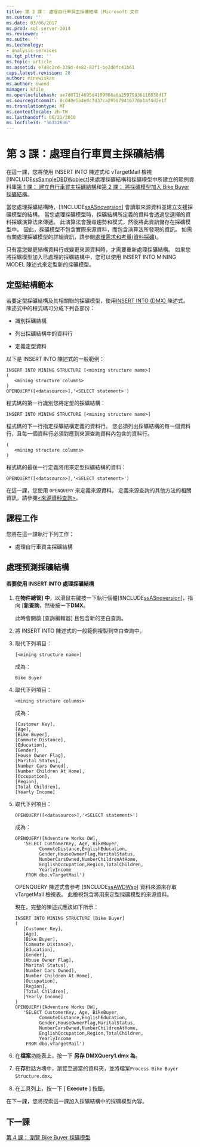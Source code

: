 ```yaml
---
title: 第 3 課： 處理自行車買主採礦結構 |Microsoft 文件
ms.custom: ''
ms.date: 03/06/2017
ms.prod: sql-server-2014
ms.reviewer: ''
ms.suite: ''
ms.technology:
- analysis-services
ms.tgt_pltfrm: ''
ms.topic: article
ms.assetid: e748c2cd-339d-4e82-82f1-be2d0fc41b61
caps.latest.revision: 28
author: minewiskan
ms.author: owend
manager: kfile
ms.openlocfilehash: ae7d871f4695d4109866a6a25979936116838d17
ms.sourcegitcommit: 8c040e5b4e8c7d37ca295679410770a1af4d2e1f
ms.translationtype: MT
ms.contentlocale: zh-TW
ms.lasthandoff: 06/21/2018
ms.locfileid: "36312636"
---
```

# <a name="lesson-3-processing-the-bike-buyer-mining-structure"></a>第 3 課：處理自行車買主採礦結構
  在這一課，您將使用 INSERT INTO 陳述式和 vTargetMail 檢視[!INCLUDE[ssSampleDBDWobject](../includes/sssampledbdwobject-md.md)]來處理採礦結構和採礦模型中所建立的範例資料庫[第 1 課： 建立自行車買主採礦結構](../../2014/tutorials/lesson-1-creating-the-bike-buyer-mining-structure.md)和[第 2 課： 將採礦模型加入 Bike Buyer 採礦結構](../../2014/tutorials/lesson-2-adding-mining-models-to-the-bike-buyer-mining-structure.md)。  
  
 當您處理採礦結構時，[!INCLUDE[ssASnoversion](../includes/ssasnoversion-md.md)] 會讀取來源資料並建立支援採礦模型的結構。 當您處理採礦模型時，採礦結構所定義的資料會透過您選擇的資料採礦演算法來傳遞。 此演算法會搜尋趨勢和模式，然後將此資訊儲存在採礦模型中。 因此，採礦模型不包含實際來源資料，而包含演算法所發現的資訊。 如需有關處理採礦模型的詳細資訊，請參閱[處理需求和考量&#40;資料採礦&#41;](../../2014/analysis-services/data-mining/processing-requirements-and-considerations-data-mining.md)。  
  
 只有當您變更結構資料行或變更來源資料時，才需要重新處理採礦結構。 如果您將採礦模型加入已處理的採礦結構中，您可以使用 INSERT INTO MINING MODEL 陳述式來定型新的採礦模型。  
  
## <a name="train-structure-template"></a>定型結構範本  
 若要定型採礦結構及其相關聯的採礦模型，使用[INSERT INTO &#40;DMX&#41; ](/sql/dmx/insert-into-dmx)陳述式。 陳述式中的程式碼可分成下列各部份：  
  
-   識別採礦結構  
  
-   列出採礦結構中的資料行  
  
-   定義定型資料  
  
 以下是 INSERT INTO 陳述式的一般範例：  
  
```  
INSERT INTO MINING STRUCTURE [<mining structure name>]  
(  
   <mining structure columns>  
)  
OPENQUERY([<datasource>],'<SELECT statement>')  
```  
  
 程式碼的第一行識別您將定型的採礦結構：  
  
```  
INSERT INTO MINING STRUCTURE [<mining structure name>]  
```  
  
 程式碼的下一行指定採礦結構定義的資料行。 您必須列出採礦結構的每一個資料行，且每一個資料行必須對應到來源查詢資料內包含的資料行。  
  
```  
(  
   <mining structure columns>  
)  
```  
  
 程式碼的最後一行定義將用來定型採礦結構的資料：  
  
```  
OPENQUERY([<datasource>],'<SELECT statement>')  
```  
  
 在這一課，您使用 `OPENQUERY` 來定義來源資料。 定義來源查詢的其他方法的相關資訊，請參閱[&#60;來源資料查詢&#62;](/sql/dmx/source-data-query)。  
  
## <a name="lesson-tasks"></a>課程工作  
 您將在這一課執行下列工作：  
  
-   處理自行車買主採礦結構  
  
## <a name="processing-the-predictive-mining-structure"></a>處理預測採礦結構  
  
#### <a name="to-process-the-mining-structure-by-using-insert-into"></a>若要使用 INSERT INTO 處理採礦結構  
  
1.  在**物件總管] 中**，以滑鼠右鍵按一下執行個體[!INCLUDE[ssASnoversion](../includes/ssasnoversion-md.md)]，指向 [**新查詢**，然後按一下**DMX**。  
  
     此時會開啟 [查詢編輯器] 且包含新的空白查詢。  
  
2.  將 INSERT INTO 陳述式的一般範例複製到空白查詢中。  
  
3.  取代下列項目：  
  
    ```  
    [<mining structure name>]   
    ```  
  
     成為：  
  
    ```  
    Bike Buyer  
    ```  
  
4.  取代下列項目：  
  
    ```  
    <mining structure columns>  
    ```  
  
     成為：  
  
    ```  
    [Customer Key],  
    [Age],  
    [Bike Buyer],  
    [Commute Distance],  
    [Education],  
    [Gender],  
    [House Owner Flag],  
    [Marital Status],  
    [Number Cars Owned],  
    [Number Children At Home],  
    [Occupation],  
    [Region],  
    [Total Children],  
    [Yearly Income]  
    ```  
  
5.  取代下列項目：  
  
    ```  
    OPENQUERY([<datasource>],'<SELECT statement>')  
    ```  
  
     成為：  
  
    ```  
    OPENQUERY([Adventure Works DW],  
       'SELECT CustomerKey, Age, BikeBuyer,  
             CommuteDistance,EnglishEducation,  
             Gender,HouseOwnerFlag,MaritalStatus,  
             NumberCarsOwned,NumberChildrenAtHome,   
             EnglishOccupation,Region,TotalChildren,  
             YearlyIncome   
        FROM dbo.vTargetMail')  
    ```  
  
     OPENQUERY 陳述式會參考 [!INCLUDE[ssAWDWsp](../includes/ssawdwsp-md.md)] 資料來源來存取 vTargetMail 檢視表。 此檢視包含將用來定型採礦模型的來源資料。  
  
     現在，完整的陳述式應該如下所示：  
  
    ```  
    INSERT INTO MINING STRUCTURE [Bike Buyer]  
    (  
       [Customer Key],  
       [Age],  
       [Bike Buyer],  
       [Commute Distance],  
       [Education],  
       [Gender],  
       [House Owner Flag],  
       [Marital Status],  
       [Number Cars Owned],  
       [Number Children At Home],  
       [Occupation],  
       [Region],  
       [Total Children],  
       [Yearly Income]     
    )  
    OPENQUERY([Adventure Works DW],  
       'SELECT CustomerKey, Age, BikeBuyer,  
             CommuteDistance,EnglishEducation,  
             Gender,HouseOwnerFlag,MaritalStatus,  
             NumberCarsOwned,NumberChildrenAtHome,   
             EnglishOccupation,Region,TotalChildren,  
             YearlyIncome   
        FROM dbo.vTargetMail')  
    ```  
  
6.  在**檔案**功能表上，按一下 **另存 DMXQuery1.dmx 為**。  
  
7.  在**存**對話方塊中，瀏覽至適當的資料夾，並將檔案`Process Bike Buyer Structure.dmx`。  
  
8.  在工具列上，按一下 [ **Execute** ] 按鈕。  
  
 在下一課，您將探索這一課加入採礦結構中的採礦模型內容。  
  
## <a name="next-lesson"></a>下一課  
 [第 4 課： 瀏覽 Bike Buyer 採礦模型](../../2014/tutorials/lesson-4-browsing-the-bike-buyer-mining-models.md)  
  
  
